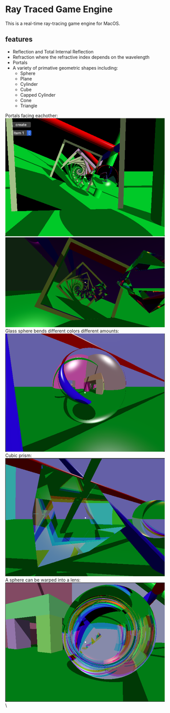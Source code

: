 # Ray Traced Game Engine

This is a real-time ray-tracing game engine for MacOS.

## features

* Reflection and Total Internal Reflection
* Refraction where the refractive index depends on the wavelength
* Portals
* A variety of primative geometric shapes including:
  * Sphere
  * Plane
  * Cylinder
  * Cube
  * Capped Cylinder
  * Cone 
  * Triangle

Portals facing eachother: \
![img](images/spiral1.png) \
![img](images/portaltn.png) \
Glass sphere bends different colors different amounts: \
![img](images/sphere1.png) \
Cubic prism: \
![img](images/cube1.png) \
A sphere can be warped into a lens: \
![img](images/lens.png) \






